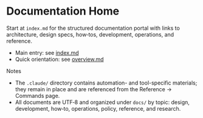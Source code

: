 # Documentation Home

Start at `index.md` for the structured documentation portal with links to architecture, design specs, how‑tos, development, operations, and reference.

- Main entry: see [index.md](./index.md)
- Quick orientation: see [overview.md](./overview.md)

Notes
- The `.claude/` directory contains automation- and tool-specific materials; they remain in place and are referenced from the Reference → Commands page.
- All documents are UTF‑8 and organized under `docs/` by topic: design, development, how‑to, operations, policy, reference, and research.
